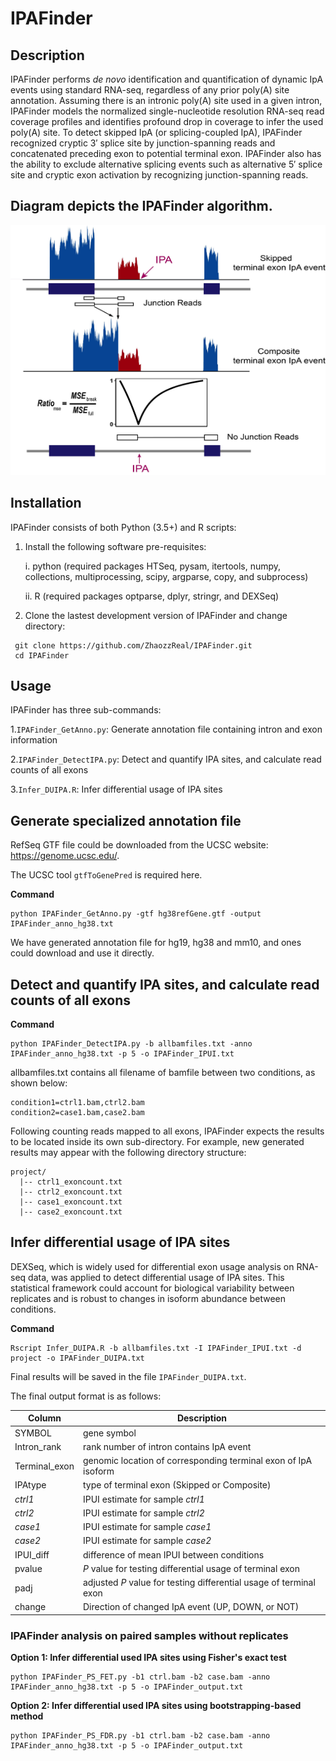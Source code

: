 # IPAFinder



## Description

IPAFinder performs *de novo* identification and quantification of dynamic IpA events using standard RNA-seq, regardless of any prior poly(A) site annotation. Assuming there is an intronic poly(A) site used in a given intron, IPAFinder models the normalized single-nucleotide resolution RNA-seq read coverage profiles and identifies profound drop in coverage to infer the used poly(A) site. To detect skipped IpA (or splicing-coupled IpA), IPAFinder recognized cryptic 3′ splice site by junction-spanning reads and concatenated preceding exon to potential terminal exon. IPAFinder also has the ability to exclude alternative splicing events such as alternative 5′ splice site and cryptic exon activation by recognizing junction-spanning reads.



##  Diagram depicts the IPAFinder algorithm. 

<img src="https://github.com/ZhaozzReal/IPAFinder/blob/master/Diagram.jpg" width="600" height="400"/>

## Installation

IPAFinder consists of both Python (3.5+) and R scripts:

1. Install the following software pre-requisites:

   i. python (required packages HTSeq, pysam, itertools, numpy, collections, multiprocessing, scipy, argparse, copy, and subprocess)

   ii. R (required packages optparse, dplyr, stringr, and DEXSeq)

2. Clone the lastest development version of IPAFinder and change directory:

 ```
  git clone https://github.com/ZhaozzReal/IPAFinder.git
  cd IPAFinder
 ```



## Usage 

IPAFinder has three sub-commands:

1.```IPAFinder_GetAnno.py```: Generate annotation file containing intron and exon information

2.```IPAFinder_DetectIPA.py```: Detect and quantify IPA sites, and calculate read counts of all exons

3.```Infer_DUIPA.R```: Infer differential usage of IPA sites



## Generate specialized annotation file

RefSeq GTF file could be downloaded from the UCSC website: https://genome.ucsc.edu/.

The UCSC tool ```gtfToGenePred``` is required here.

**Command**

```
python IPAFinder_GetAnno.py -gtf hg38refGene.gtf -output IPAFinder_anno_hg38.txt
```

We have generated annotation file for hg19, hg38 and mm10, and ones could download and use it directly.



## Detect and quantify IPA sites, and calculate read counts of all exons

**Command** 

```
python IPAFinder_DetectIPA.py -b allbamfiles.txt -anno IPAFinder_anno_hg38.txt -p 5 -o IPAFinder_IPUI.txt
```

allbamfiles.txt contains all filename of bamfile between two conditions, as shown below:

```
condition1=ctrl1.bam,ctrl2.bam 
condition2=case1.bam,case2.bam
```

Following counting reads mapped to all exons, IPAFinder expects the results to be located inside its own sub-directory. For example, new generated results may appear with the following directory structure:

```
project/
  |-- ctrl1_exoncount.txt
  |-- ctrl2_exoncount.txt
  |-- case1_exoncount.txt
  |-- case2_exoncount.txt
```



## Infer differential usage of IPA sites

DEXSeq, which is widely used for differential exon usage analysis on RNA-seq data, was applied to detect differential usage of IPA sites. This statistical framework could account for biological variability between replicates and is robust to changes in isoform abundance between conditions.

**Command**

```
Rscript Infer_DUIPA.R -b allbamfiles.txt -I IPAFinder_IPUI.txt -d project -o IPAFinder_DUIPA.txt
```

Final results will be saved in the file ```IPAFinder_DUIPA.txt```.

The final output format is as follows:

| Column        | Description                                                  |
| ------------- | ------------------------------------------------------------ |
| SYMBOL        | gene symbol                                                  |
| Intron_rank   | rank number of intron contains IpA event                     |
| Terminal_exon | genomic location of corresponding terminal exon of IpA isoform |
| IPAtype       | type of terminal exon (Skipped or Composite)                 |
| *ctrl1*       | IPUI estimate for sample *ctrl1*                             |
| *ctrl2*       | IPUI estimate for sample *ctrl2*                             |
| *case1*       | IPUI estimate for sample *case1*                             |
| *case2*       | IPUI estimate for sample *case2*                             |
| IPUI_diff     | difference of mean IPUI between conditions                   |
| pvalue        | *P* value for testing differential usage of terminal exon    |
| padj          | adjusted *P* value for testing differential usage of terminal exon |
| change        | Direction of changed IpA event (UP, DOWN, or NOT)            |





### IPAFinder analysis on paired samples without replicates 

**Option 1: Infer differential used IPA sites using Fisher's exact test**

 ```
 python IPAFinder_PS_FET.py -b1 ctrl.bam -b2 case.bam -anno IPAFinder_anno_hg38.txt -p 5 -o IPAFinder_output.txt
 ```



**Option 2: Infer differential used IPA sites using bootstrapping-based method**

```
python IPAFinder_PS_FDR.py -b1 ctrl.bam -b2 case.bam -anno IPAFinder_anno_hg38.txt -p 5 -o IPAFinder_output.txt
```

